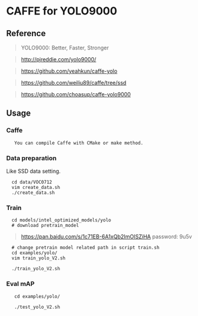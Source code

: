 # CAFFE for YOLO9000

## Reference

> YOLO9000: Better, Faster, Stronger

> http://pjreddie.com/yolo9000/

> https://github.com/yeahkun/caffe-yolo

> https://github.com/weiliu89/caffe/tree/ssd

> https://github.com/choasup/caffe-yolo9000
## Usage

### Caffe 
```Shell
   You can compile Caffe with CMake or make method.
```

### Data preparation
Like SSD data setting.
```Shell
  cd data/VOC0712  
  vim create_data.sh
  ./create_data.sh 
```

### Train
```Shell
  cd models/intel_optimized_models/yolo
  # download pretrain_model
```  
  > https://pan.baidu.com/s/1c71EB-6A1xQb2ImOISZiHA password: 9u5v
```
  # change pretrain model related path in script train.sh
  cd examples/yolo/
  vim train_yolo_V2.sh
  
  ./train_yolo_V2.sh
```

### Eval mAP
```Shell
   cd examples/yolo/

   ./test_yolo_V2.sh
```
